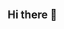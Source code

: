 ## Hi there 👋

<!--
**MarcellinoAI/MarcellinoAI** is a ✨ _special_ ✨ repository because its `README.md` (this file) appears on your GitHub profile.

Here are some ideas to get you started:

- 🔭 I’m currently working on Odoo ERP
- 🌱 I’m currently learning Python
- 👯 I’m looking to collaborate on ...
- 🤔 I’m looking for help with ...
- 💬 Ask me about Python or Odoo Programming
- 📫 How to reach me: cmarcellino9@gmail.com / marcellino.passar@binus.ac.id
- 😄 Pronouns: MarcellinoAI
- ⚡ Fun fact: ...
-->
